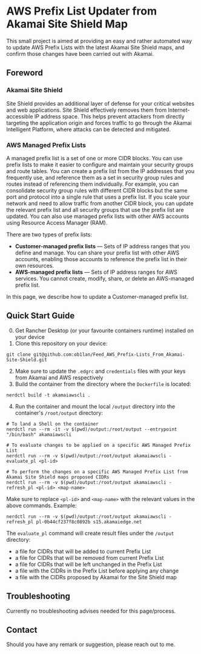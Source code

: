 # AWS Prefix List Updater from Akamai Site Shield Map
This small project is aimed at providing an easy and rather automated way to update AWS Prefix Lists with the latest Akamai Site Shield maps, and confirm those changes have been carried out with Akamai.
## Foreword
### Akamai Site Shield
Site Shield provides an additional layer of defense for your critical websites and web applications. Site Shield effectively removes them from Internet-accessible IP address space. This helps prevent attackers from directly targeting the application origin and forces traffic to go through the Akamai Intelligent Platform, where attacks can be detected and mitigated.
### AWS Managed Prefix Lists
A managed prefix list is a set of one or more CIDR blocks. You can use prefix lists to make it easier to configure and maintain your security groups and route tables. You can create a prefix list from the IP addresses that you frequently use, and reference them as a set in security group rules and routes instead of referencing them individually. For example, you can consolidate security group rules with different CIDR blocks but the same port and protocol into a single rule that uses a prefix list. If you scale your network and need to allow traffic from another CIDR block, you can update the relevant prefix list and all security groups that use the prefix list are updated. You can also use managed prefix lists with other AWS accounts using Resource Access Manager (RAM).

There are two types of prefix lists:

- __Customer-managed prefix lists__ — Sets of IP address ranges that you define and manage. You can share your prefix list with other AWS accounts, enabling those accounts to reference the prefix list in their own resources.
- __AWS-managed prefix lists__ — Sets of IP address ranges for AWS services. You cannot create, modify, share, or delete an AWS-managed prefix list.

In this page, we describe how to update a Customer-managed prefix list.
## Quick Start Guide
0. Get Rancher Desktop (or your favourite containers runtime) installed on your device
1. Clone this repository on your device:
```
git clone git@github.com:ob1lan/Feed_AWS_Prefix-Lists_From_Akamai-Site-Shield.git
```
2. Make sure to update the `.edgrc` and `credentials` files with your keys from Akamai and AWS respectively
3. Build the container from the directory where the `Dockerfile` is located:
```
nerdctl build -t akamaiawscli .
```
4. Run the container and mount the local `/output` directory into the container's `/root/output` directory:
```
# To land a Shell on the container
nerdctl run --rm -it -v $(pwd)/output:/root/output --entrypoint "/bin/bash" akamaiawscli

# To evaluate changes to be applied on a specific AWS Managed Prefix List
nerdctl run --rm -v $(pwd)/output:/root/output akamaiawscli -evaluate_pl <pl-id>

# To perform the changes on a specific AWS Managed Prefix List from Akamai Site Shield maps proposed CIDRs
nerdctl run --rm -v $(pwd)/output:/root/output akamaiawscli -refresh_pl <pl-id> <map-name>
```
Make sure to replace `<pl-id>` and `<map-name>` with the relevant values in the above commands.
Example:
```
nerdctl run --rm -v $(pwd)/output:/root/output akamaiawscli -refresh_pl pl-0b44cf237f8c0892b s15.akamaiedge.net
```
The `evaluate_pl` command will create result files under the `/output` directory:
- a file for CIDRs that will be added to current Prefix List
- a file for CIDRs that will be removed from current Prefix List
- a file for CIDRs that will be left unchanged in the Prefix List
- a file with the CIDRs in the Prefix List before applying any change
- a file with the CIDRs proposed by Akamai for the Site Shield map
## Troubleshooting
Currently no troubleshooting advises needed for this page/process.
## Contact
Should you have any remark or suggestion, please reach out to me.
